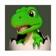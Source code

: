 <div align="center">
  <img height="150" src="./images/profile.png"/>
</div>

###
<!--<!--
<h1 align="center">Hi, I'm Bramsou 👋</h1>

<h3 align="center">A passionate Java developer since 6 years</h3>

### 🤵 About me
- 🏛️ I’m currently working on [Hyping](https://hyping.fr) and [Candor Services](https://discord.gg/CandorServices)

- 🌱 I’m currently learning **Web Development**

- 💯 Experienced minecraft developer

- 📹 See more of my work on my [Youtube Channel](https://www.youtube.com/@ibramsou4121)

- 🤖 Discord bot developer (JDA)

- 🧠 A wide knowledge about Spigot & BungeeCord

### 📡 Technology Stack
<a href="https://www.java.com" target="_blank"> <img src="https://raw.githubusercontent.com/devicons/devicon/master/icons/java/java-original.svg" alt="java" width="40" height="40"/></a>
<a href="https://git-scm.com/" target="_blank"> <img src="https://www.vectorlogo.zone/logos/git-scm/git-scm-icon.svg" alt="git" width="40" height="40"/></a>
<a href="https://www.mongodb.com/" target="_blank"> <img src="https://raw.githubusercontent.com/devicons/devicon/master/icons/mongodb/mongodb-original-wordmark.svg" alt="mongodb" width="40" height="40"/></a>
<a href="https://www.mysql.com/" target="_blank"> <img src="https://raw.githubusercontent.com/devicons/devicon/master/icons/mysql/mysql-original-wordmark.svg" alt="mysql" width="40" height="40"/></a> 
<a href="https://redis.io" target="_blank"> <img src="https://raw.githubusercontent.com/devicons/devicon/master/icons/redis/redis-original-wordmark.svg" alt="redis" width="40" height="40"/></a>
<a href="https://developer.mozilla.org/fr/docs/Glossary/HTML5" target="_blank"> <img src="https://github.com/Ibramsou/Ibamsou/assets/62890758/f63f58de-610a-417c-add5-1828ef38d6bd" alt="html5" width="40" height="40"/> </a>
<a href="https://developer.mozilla.org/fr/docs/Web/CSS" target="_blank"> <img src="https://github.com/Ibramsou/Ibamsou/assets/62890758/ba3c32d9-6859-429d-a919-b5fd05a56a42" alt="css" width="40" height="40"/></a>
<a href="https://maven.apache.org" target="_blank"> <img src="https://github.com/Ibramsou/Ibamsou/assets/62890758/e8815a29-8778-47de-b2f9-302983c3b595" alt="maven" width="40" height="40"/></a>
<a href="https://gradle.org" target="_blank"> <img src="https://github.com/Ibramsou/Ibamsou/assets/62890758/f2556405-5abe-4c47-8dcd-f2cc3fc271f2" alt="gradle" width="40" height="40"/></a>

### ⚡Github Stats

<div align="center">
  <img src="https://github-readme-stats.vercel.app/api?username=Ibramsou&hide_title=false&hide_rank=false&show_icons=true&include_all_commits=true&count_private=true&disable_animations=false&theme=dark&locale=en&hide_border=false&order=1" width="45%"" alt="stats graph"  />
  <img src="https://github-readme-stats.vercel.app/api/top-langs?username=Ibramsou&locale=en&hide_title=false&layout=compact&card_width=320&langs_count=5&theme=dark&hide_border=false&order=2" width="53%" alt="languages graph"  />
</div>

###

<a href="https://discord.com/users/892129865111842856" target="_blank">
  <img src="https://img.shields.io/static/v1?message=Discord&logo=discord&label=&color=7289DA&logoColor=white&labelColor=&style=for-the-badge" height="25" alt="discord logo"  />
</a>


**Nardann/nardann** is a ✨ _special_ ✨ repository because its `README.md` (this file) appears on your GitHub profile.

Here are some ideas to get you started:

- 🔭 I’m currently working on ...
- 🌱 I’m currently learning ...
- 👯 I’m looking to collaborate on ...
- 🤔 I’m looking for help with ...
- 💬 Ask me about ...
- 📫 How to reach me: ...
- 😄 Pronouns: ...
- ⚡ Fun fact: ...
-->

